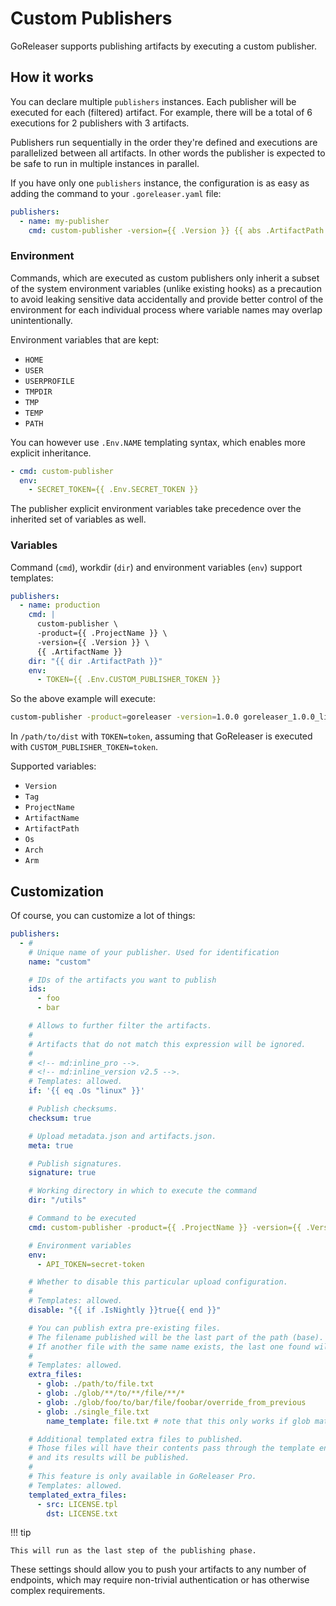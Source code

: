# Custom Publishers

GoReleaser supports publishing artifacts by executing a custom publisher.

## How it works

You can declare multiple `publishers` instances. Each publisher will be
executed for each (filtered) artifact. For example, there will be a total of
6 executions for 2 publishers with 3 artifacts.

Publishers run sequentially in the order they're defined
and executions are parallelized between all artifacts.
In other words the publisher is expected to be safe to run
in multiple instances in parallel.

If you have only one `publishers` instance, the configuration is as easy as
adding the command to your `.goreleaser.yaml` file:

```yaml
publishers:
  - name: my-publisher
    cmd: custom-publisher -version={{ .Version }} {{ abs .ArtifactPath }}
```

### Environment

Commands, which are executed as custom publishers only inherit a subset of
the system environment variables (unlike existing hooks) as a precaution to
avoid leaking sensitive data accidentally and provide better control of the
environment for each individual process where variable names may overlap
unintentionally.

Environment variables that are kept:

- `HOME`
- `USER`
- `USERPROFILE`
- `TMPDIR`
- `TMP`
- `TEMP`
- `PATH`

You can however use `.Env.NAME` templating syntax, which enables
more explicit inheritance.

```yaml
- cmd: custom-publisher
  env:
    - SECRET_TOKEN={{ .Env.SECRET_TOKEN }}
```

The publisher explicit environment variables take precedence over the
inherited set of variables as well.

### Variables

Command (`cmd`), workdir (`dir`) and environment variables (`env`) support
templates:

```yaml
publishers:
  - name: production
    cmd: |
      custom-publisher \
      -product={{ .ProjectName }} \
      -version={{ .Version }} \
      {{ .ArtifactName }}
    dir: "{{ dir .ArtifactPath }}"
    env:
      - TOKEN={{ .Env.CUSTOM_PUBLISHER_TOKEN }}
```

So the above example will execute:

```bash
custom-publisher -product=goreleaser -version=1.0.0 goreleaser_1.0.0_linux_amd64.zip
```

In `/path/to/dist` with `TOKEN=token`, assuming that GoReleaser is executed
with `CUSTOM_PUBLISHER_TOKEN=token`.

Supported variables:

- `Version`
- `Tag`
- `ProjectName`
- `ArtifactName`
- `ArtifactPath`
- `Os`
- `Arch`
- `Arm`

## Customization

Of course, you can customize a lot of things:

```yaml title=".goreleaser.yaml"
publishers:
  - #
    # Unique name of your publisher. Used for identification
    name: "custom"

    # IDs of the artifacts you want to publish
    ids:
      - foo
      - bar

    # Allows to further filter the artifacts.
    #
    # Artifacts that do not match this expression will be ignored.
    #
    # <!-- md:inline_pro -->.
    # <!-- md:inline_version v2.5 -->.
    # Templates: allowed.
    if: '{{ eq .Os "linux" }}'

    # Publish checksums.
    checksum: true

    # Upload metadata.json and artifacts.json.
    meta: true

    # Publish signatures.
    signature: true

    # Working directory in which to execute the command
    dir: "/utils"

    # Command to be executed
    cmd: custom-publisher -product={{ .ProjectName }} -version={{ .Version }} {{ .ArtifactPath }}

    # Environment variables
    env:
      - API_TOKEN=secret-token

    # Whether to disable this particular upload configuration.
    #
    # Templates: allowed.
    disable: "{{ if .IsNightly }}true{{ end }}"

    # You can publish extra pre-existing files.
    # The filename published will be the last part of the path (base).
    # If another file with the same name exists, the last one found will be used.
    #
    # Templates: allowed.
    extra_files:
      - glob: ./path/to/file.txt
      - glob: ./glob/**/to/**/file/**/*
      - glob: ./glob/foo/to/bar/file/foobar/override_from_previous
      - glob: ./single_file.txt
        name_template: file.txt # note that this only works if glob matches 1 file only

    # Additional templated extra files to published.
    # Those files will have their contents pass through the template engine,
    # and its results will be published.
    #
    # This feature is only available in GoReleaser Pro.
    # Templates: allowed.
    templated_extra_files:
      - src: LICENSE.tpl
        dst: LICENSE.txt
```

!!! tip

    This will run as the last step of the publishing phase.

These settings should allow you to push your artifacts to any number of
endpoints, which may require non-trivial authentication or has otherwise complex
requirements.

<!-- md:templates -->
